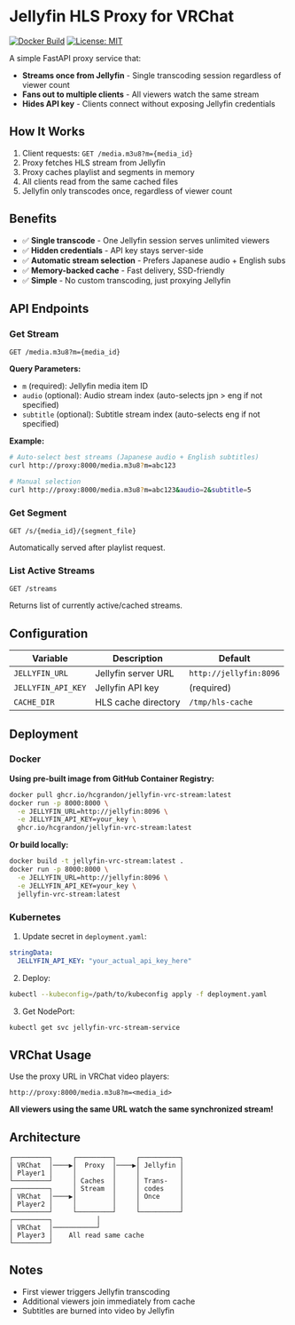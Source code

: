 # Jellyfin HLS Proxy for VRChat

[![Docker Build](https://github.com/HcgRandon/jellyfin-vrc-stream/actions/workflows/docker-publish.yml/badge.svg)](https://github.com/HcgRandon/jellyfin-vrc-stream/actions/workflows/docker-publish.yml)
[![License: MIT](https://img.shields.io/badge/License-MIT-yellow.svg)](https://opensource.org/licenses/MIT)

A simple FastAPI proxy service that:
- **Streams once from Jellyfin** - Single transcoding session regardless of viewer count
- **Fans out to multiple clients** - All viewers watch the same stream
- **Hides API key** - Clients connect without exposing Jellyfin credentials

## How It Works

1. Client requests: `GET /media.m3u8?m={media_id}`
2. Proxy fetches HLS stream from Jellyfin
3. Proxy caches playlist and segments in memory
4. All clients read from the same cached files
5. Jellyfin only transcodes once, regardless of viewer count

## Benefits

- ✅ **Single transcode** - One Jellyfin session serves unlimited viewers
- ✅ **Hidden credentials** - API key stays server-side
- ✅ **Automatic stream selection** - Prefers Japanese audio + English subs
- ✅ **Memory-backed cache** - Fast delivery, SSD-friendly
- ✅ **Simple** - No custom transcoding, just proxying Jellyfin

## API Endpoints

### Get Stream
```
GET /media.m3u8?m={media_id}
```

**Query Parameters:**
- `m` (required): Jellyfin media item ID
- `audio` (optional): Audio stream index (auto-selects jpn > eng if not specified)
- `subtitle` (optional): Subtitle stream index (auto-selects eng if not specified)

**Example:**
```bash
# Auto-select best streams (Japanese audio + English subtitles)
curl http://proxy:8000/media.m3u8?m=abc123

# Manual selection
curl http://proxy:8000/media.m3u8?m=abc123&audio=2&subtitle=5
```

### Get Segment
```
GET /s/{media_id}/{segment_file}
```

Automatically served after playlist request.

### List Active Streams
```
GET /streams
```

Returns list of currently active/cached streams.

## Configuration

| Variable | Description | Default |
|----------|-------------|---------|
| `JELLYFIN_URL` | Jellyfin server URL | `http://jellyfin:8096` |
| `JELLYFIN_API_KEY` | Jellyfin API key | (required) |
| `CACHE_DIR` | HLS cache directory | `/tmp/hls-cache` |

## Deployment

### Docker

**Using pre-built image from GitHub Container Registry:**
```bash
docker pull ghcr.io/hcgrandon/jellyfin-vrc-stream:latest
docker run -p 8000:8000 \
  -e JELLYFIN_URL=http://jellyfin:8096 \
  -e JELLYFIN_API_KEY=your_key \
  ghcr.io/hcgrandon/jellyfin-vrc-stream:latest
```

**Or build locally:**
```bash
docker build -t jellyfin-vrc-stream:latest .
docker run -p 8000:8000 \
  -e JELLYFIN_URL=http://jellyfin:8096 \
  -e JELLYFIN_API_KEY=your_key \
  jellyfin-vrc-stream:latest
```

### Kubernetes

1. Update secret in `deployment.yaml`:
```yaml
stringData:
  JELLYFIN_API_KEY: "your_actual_api_key_here"
```

2. Deploy:
```bash
kubectl --kubeconfig=/path/to/kubeconfig apply -f deployment.yaml
```

3. Get NodePort:
```bash
kubectl get svc jellyfin-vrc-stream-service
```

## VRChat Usage

Use the proxy URL in VRChat video players:

```
http://proxy:8000/media.m3u8?m=<media_id>
```

**All viewers using the same URL watch the same synchronized stream!**

## Architecture

```
┌─────────┐     ┌─────────┐     ┌──────────┐
│ VRChat  │────▶│  Proxy  │────▶│ Jellyfin │
│ Player1 │     │         │     │          │
└─────────┘     │ Caches  │     │ Trans-   │
┌─────────┐     │ Stream  │     │ codes    │
│ VRChat  │────▶│         │     │ Once     │
│ Player2 │     │         │     │          │
└─────────┘     └─────────┘     └──────────┘
┌─────────┐           │
│ VRChat  │───────────┘
│ Player3 │    All read same cache
└─────────┘
```

## Notes
- First viewer triggers Jellyfin transcoding
- Additional viewers join immediately from cache
- Subtitles are burned into video by Jellyfin
